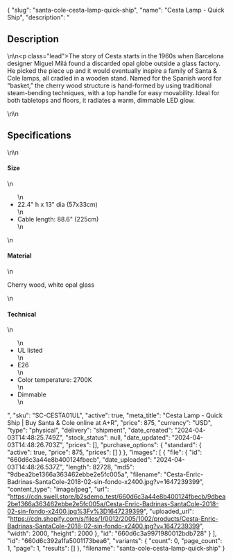 {
  "slug": "santa-cole-cesta-lamp-quick-ship",
  "name": "Cesta Lamp - Quick Ship",
  "description": "<h2>Description</h2>\n<!-- split -->\n<p class=\"lead\">The story of Cesta starts in the 1960s when Barcelona designer Miguel Milá found a discarded opal globe outside a glass factory. He picked the piece up and it would eventually inspire a family of Santa &amp; Cole lamps, all cradled in a wooden stand. Named for the Spanish word for “basket,” the cherry wood structure is hand-formed by using traditional steam-bending techniques, with a top handle for easy movability. Ideal for both tabletops and floors, it radiates a warm, dimmable LED glow.</p>\n<!-- split -->\n<h2>Specifications</h2>\n<!-- split -->\n<h4>Size</h4>\n<ul>\n<li>22.4\" h x 13\" dia (57x33cm)</li>\n<li>Cable length: 88.6\" (225cm)</li>\n</ul>\n<h4>Material</h4>\n<p>Cherry wood, white opal glass</p>\n<h4>Technical</h4>\n<ul>\n<li>UL listed</li>\n<li>E26</li>\n<li>Color temperature: 2700K</li>\n<li>Dimmable</li>\n</ul>",
  "sku": "SC-CESTA01UL",
  "active": true,
  "meta_title": "Cesta Lamp - Quick Ship | Buy Santa & Cole online at A+R",
  "price": 875,
  "currency": "USD",
  "type": "physical",
  "delivery": "shipment",
  "date_created": "2024-04-03T14:48:25.749Z",
  "stock_status": null,
  "date_updated": "2024-04-03T14:48:26.703Z",
  "prices": [],
  "purchase_options": {
    "standard": {
      "active": true,
      "price": 875,
      "prices": []
    }
  },
  "images": [
    {
      "file": {
        "id": "660d6c3a44e8b400124fbecb",
        "date_uploaded": "2024-04-03T14:48:26.537Z",
        "length": 82728,
        "md5": "9dbea2be1366a363462ebbe2e5fc005a",
        "filename": "Cesta-Enric-Badrinas-SantaCole-2018-02-sin-fondo-x2400.jpg?v=1647239399",
        "content_type": "image/jpeg",
        "url": "https://cdn.swell.store/b2sdemo_test/660d6c3a44e8b400124fbecb/9dbea2be1366a363462ebbe2e5fc005a/Cesta-Enric-Badrinas-SantaCole-2018-02-sin-fondo-x2400.jpg%3Fv%3D1647239399",
        "uploaded_url": "https://cdn.shopify.com/s/files/1/0012/2005/1002/products/Cesta-Enric-Badrinas-SantaCole-2018-02-sin-fondo-x2400.jpg?v=1647239399",
        "width": 2000,
        "height": 2000
      },
      "id": "660d6c3a9971980012bdb728"
    }
  ],
  "id": "660d6c392a1fa5001173bea6",
  "variants": {
    "count": 0,
    "page_count": 1,
    "page": 1,
    "results": []
  },
  "filename": "santa-cole-cesta-lamp-quick-ship"
}